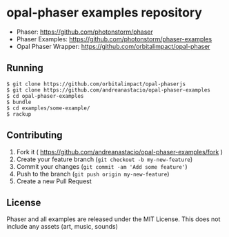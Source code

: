 # opal-phaser examples repository

* Phaser: https://github.com/photonstorm/phaser
* Phaser Examples: https://github.com/photonstorm/phaser-examples
* Opal Phaser Wrapper: https://github.com/orbitalimpact/opal-phaser

## Running

```
$ git clone https://github.com/orbitalimpact/opal-phaserjs
$ git clone https://github.com/andreanastacio/opal-phaser-examples
$ cd opal-phaser-examples
$ bundle
$ cd examples/some-example/
$ rackup
```

## Contributing

1. Fork it ( https://github.com/andreanastacio/opal-phaser-examples/fork )
2. Create your feature branch (`git checkout -b my-new-feature`)
3. Commit your changes (`git commit -am 'Add some feature'`)
4. Push to the branch (`git push origin my-new-feature`)
5. Create a new Pull Request

## License

Phaser and all examples are released under the MIT License. This does not include any assets (art, music, sounds)
